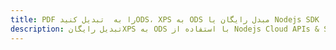 ---title: PDF را به  تبدیل کنیدODS، XPS به ODS مبدل رایگان یا Nodejs SDKdescription: تبدیل رایگانXPS به ODS با استفاده از Nodejs Cloud APIs & SDK همچنین اسناد PDF را در Cloud ایجاد، ویرایش و رندر کنید.---